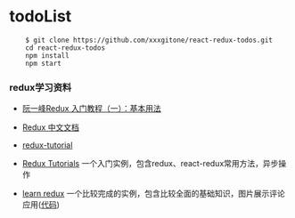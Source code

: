 # todoList

		$ git clone https://github.com/xxxgitone/react-redux-todos.git
		cd react-redux-todos
		npm install
		npm start

### redux学习资料
* [阮一峰Redux 入门教程（一）：基本用法][1]
* [Redux 中文文档][2]
* [redux-tutorial][3]
* [Redux Tutorials][4] 一个入门实例，包含redux、react-redux常用方法，异步操作
* [learn redux][5] 一个比较完成的实例，包含比较全面的基础知识，图片展示评论应用([代码][6])

  [1]: http://www.ruanyifeng.com/blog/2016/09/redux_tutorial_part_one_basic_usages.html
  [2]: http://cn.redux.js.org/index.html
  [3]: https://github.com/react-guide/redux-tutorial-cn#redux-tutorial
  [4]: https://www.youtube.com/watch?v=1w-oQ-i1XB8&list=PLoYCgNOIyGADILc3iUJzygCqC8Tt3bRXt
  [5]: https://www.youtube.com/watch?v=hmwBow1PUuo&list=PLu8EoSxDXHP5uyzEWxdlr9WQTJJIzr6jy
  [6]: https://github.com/xxxgitone/learn-redux


